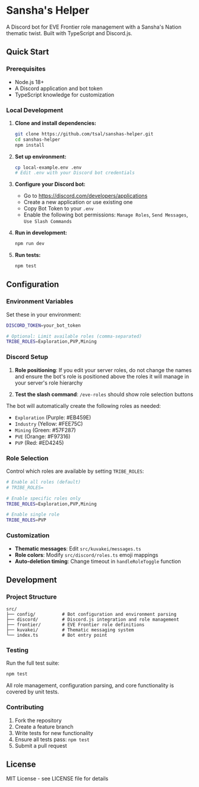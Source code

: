 # Sansha's Helper

A Discord bot for EVE Frontier role management with a Sansha's Nation thematic twist. Built with TypeScript and Discord.js.

## Quick Start

### Prerequisites

- Node.js 18+ 
- A Discord application and bot token
- TypeScript knowledge for customization

### Local Development

1. **Clone and install dependencies:**
   ```bash
   git clone https://github.com/tsal/sanshas-helper.git
   cd sanshas-helper
   npm install
   ```

2. **Set up environment:**
   ```bash
   cp local-example.env .env
   # Edit .env with your Discord bot credentials
   ```

3. **Configure your Discord bot:**
   - Go to https://discord.com/developers/applications
   - Create a new application or use existing one
   - Copy Bot Token to your `.env`
   - Enable the following bot permissions: `Manage Roles`, `Send Messages`, `Use Slash Commands`

4. **Run in development:**
   ```bash
   npm run dev
   ```

5. **Run tests:**
   ```bash
   npm test
   ```

## Configuration

### Environment Variables

Set these in your environment:

```bash
DISCORD_TOKEN=your_bot_token

# Optional: Limit available roles (comma-separated)
TRIBE_ROLES=Exploration,PVP,Mining
```

### Discord Setup

1. **Role positioning**: If you edit your server roles, do not change the names and ensure the bot's role is positioned above the roles it will manage in your server's role hierarchy

2. **Test the slash command**: `/eve-roles` should show role selection buttons

The bot will automatically create the following roles as needed:
- `Exploration` (Purple: #EB459E)
- `Industry` (Yellow: #FEE75C) 
- `Mining` (Green: #57F287)
- `PVE` (Orange: #F97316)
- `PVP` (Red: #ED4245)

### Role Selection

Control which roles are available by setting `TRIBE_ROLES`:

```bash
# Enable all roles (default)
# TRIBE_ROLES=

# Enable specific roles only
TRIBE_ROLES=Exploration,PVP,Mining

# Enable single role
TRIBE_ROLES=PVP
```

### Customization

- **Thematic messages**: Edit `src/kuvakei/messages.ts`
- **Role colors**: Modify `src/discord/roles.ts` emoji mappings
- **Auto-deletion timing**: Change timeout in `handleRoleToggle` function

## Development

### Project Structure

```
src/
├── config/          # Bot configuration and environment parsing
├── discord/         # Discord.js integration and role management  
├── frontier/        # EVE Frontier role definitions
├── kuvakei/         # Thematic messaging system
└── index.ts         # Bot entry point
```

### Testing

Run the full test suite:
```bash
npm test
```

All role management, configuration parsing, and core functionality is covered by unit tests.

### Contributing

1. Fork the repository
2. Create a feature branch
3. Write tests for new functionality  
4. Ensure all tests pass: `npm test`
5. Submit a pull request

## License

MIT License - see LICENSE file for details
